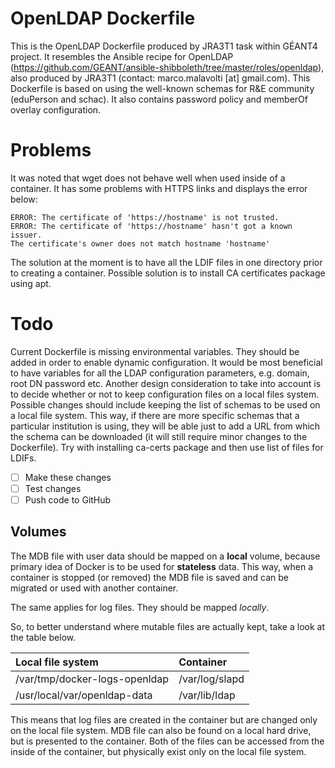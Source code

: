 # OpenLDAP Dockerfile

This is the OpenLDAP Dockerfile produced by JRA3T1 task within GÉANT4 project. It resembles the Ansible
recipe for OpenLDAP (https://github.com/GEANT/ansible-shibboleth/tree/master/roles/openldap),
also produced by JRA3T1 (contact: marco.malavolti [at] gmail.com).
This Dockerfile is based on using the well-known schemas for R&E community (eduPerson and schac).
It also contains password policy and memberOf overlay configuration.

# Problems

It was noted that wget does not behave well when used inside of a container. It has some problems with
HTTPS links and displays the error below:

```
ERROR: The certificate of 'https://hostname' is not trusted.
ERROR: The certificate of 'https://hostname' hasn't got a known issuer.
The certificate's owner does not match hostname 'hostname'
```

The solution at the moment is to have all the LDIF files in one directory prior to creating a container. Possible solution is to
install CA certificates package using apt.

# Todo

Current Dockerfile is missing environmental variables. They should be added in order to enable dynamic configuration.
It would be most beneficial to have variables for all the LDAP configuration parameters, e.g. domain, root DN password etc.
Another design consideration to take into account is to decide whether or not to keep configuration files on a local files system.
Possible changes should include keeping the list of schemas to be used on a local file system. This way, if there are more specific
schemas that a particular institution is using, they will be able just to add a URL from which the schema can be downloaded (it will still require minor changes to the Dockerfile).
Try with installing ca-certs package and then use list of files for LDIFs.

- [ ] Make these changes
- [ ] Test changes
- [ ] Push code to GitHub

## Volumes

The MDB file with user data should be mapped on a **local** volume, because primary idea of Docker is to be
used for **stateless** data. This way, when a container is stopped (or removed) the MDB file is
saved and can be migrated or used with another container.

The same applies for log files. They should be mapped *locally*.

So, to better understand where mutable files are actually kept, take a look at the table below.

| Local file system             | Container               |
| :---------------------------- | :---------------------- |
| /var/tmp/docker-logs-openldap | /var/log/slapd          |
| /usr/local/var/openldap-data  | /var/lib/ldap           |

This means that log files are created in the container but are changed only on the local file system.
MDB file can also be found on a local hard drive, but is presented to the container. Both of the files
can be accessed from the inside of the container, but physically exist only on the local file system.

